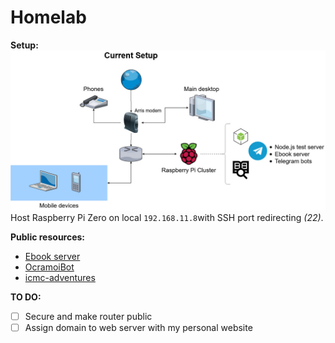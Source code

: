 # Homelab

**Setup:**
![Setup layout](https://raw.githubusercontent.com/Ocramoi/Homelab/master/Setup.jpg)  
Host Raspberry Pi Zero on local `192.168.11.8`with SSH port redirecting *(22)*.

**Public resources:**
- [Ebook server](https://github.com/Ocramoi/freeEbookServer)
- [OcramoiBot](https://github.com/Ocramoi/OcramoiBot)
- [icmc-adventures](https://github.com/milenacsilva/guia-de-merdas-bot)

**TO DO:**

 - [ ] Secure and make router public
 - [ ] Assign domain to web server with my personal website
